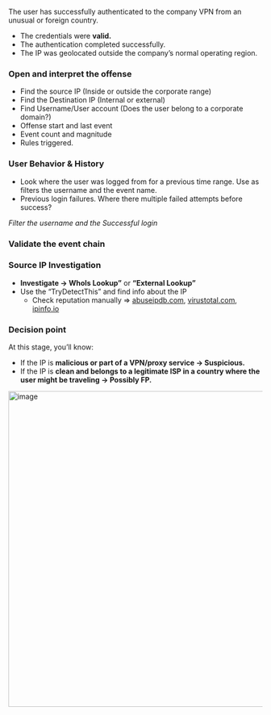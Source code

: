 The user has successfully authenticated to the company VPN from an unusual or foreign country.

- The credentials were **valid.**
- The authentication completed successfully.
- The IP was geolocated outside the company’s normal operating region.

### Open and interpret the offense

- Find the source IP (Inside or outside the corporate range)
- Find the Destination IP (Internal or external)
- Find Username/User account (Does the user belong to a corporate domain?)
- Offense start and last event
- Event count and magnitude
- Rules triggered.

### **User Behavior & History**

- Look where the user was logged from for a previous time range. Use as filters the username and the event name.
- Previous login failures. Where there multiple failed attempts before success?

*Filter the username and the Successful login*

### Validate the event chain

### Source IP Investigation

- **Investigate → WhoIs Lookup”** or **“External Lookup”**
- Use the “TryDetectThis” and find info about the IP
    - Check reputation manually ⇒ [abuseipdb.com](http://abuseipdb.com/), [virustotal.com](http://virustotal.com/), [ipinfo.io](http://ipinfo.io/)

### **Decision point**

At this stage, you’ll know:

- If the IP is **malicious or part of a VPN/proxy service → Suspicious.**
- If the IP is **clean and belongs to a legitimate ISP in a country where the user might be traveling → Possibly FP.**

<img width="907" height="626" alt="image" src="https://github.com/user-attachments/assets/a40ed55a-5311-4e0f-a283-d4972e3dfdf1" />
